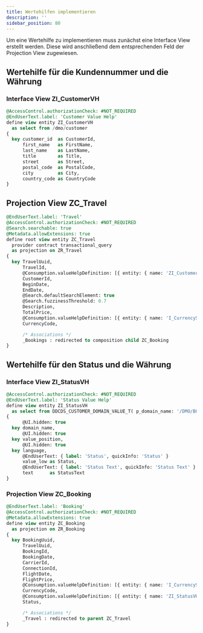 ```yaml
---
title: Wertehilfen implementieren
description: ''
sidebar_position: 80
---
```


Um eine Wertehilfe zu implementieren muss zunächst eine Interface View erstellt werden. Diese wird anschließend dem entsprechenden Feld der Projection View zugewiesen.

## Wertehilfe für die Kundennummer und die Währung
### Interface View ZI_CustomerVH
```sql
@AccessControl.authorizationCheck: #NOT_REQUIRED
@EndUserText.label: 'Customer Value Help'
define view entity ZI_CustomerVH
  as select from /dmo/customer
{
  key customer_id  as CustomerId,
      first_name   as FirstName,
      last_name    as LastName,
      title        as Title,
      street       as Street,
      postal_code  as PostalCode,
      city         as City,
      country_code as CountryCode
}
```

## Projection View ZC_Travel
```sql
@EndUserText.label: 'Travel'
@AccessControl.authorizationCheck: #NOT_REQUIRED
@Search.searchable: true
@Metadata.allowExtensions: true
define root view entity ZC_Travel
  provider contract transactional_query
  as projection on ZR_Travel
{
  key TravelUuid,
      TravelId,
      @Consumption.valueHelpDefinition: [{ entity: { name: 'ZI_CustomerVH', element: 'CustomerId' } }]
      CustomerId,
      BeginDate,
      EndDate,
      @Search.defaultSearchElement: true
      @Search.fuzzinessThreshold: 0.7
      Description,
      TotalPrice,
      @Consumption.valueHelpDefinition: [{ entity: { name: 'I_CurrencyStdVH', element: 'Currency' } }]
      CurrencyCode,

      /* Associations */
      _Bookings : redirected to composition child ZC_Booking
}
```

## Wertehilfe für den Status und die Währung
### Interface View ZI_StatusVH
```sql
@AccessControl.authorizationCheck: #NOT_REQUIRED
@EndUserText.label: 'Status Value Help'
define view entity ZI_StatusVH
  as select from DDCDS_CUSTOMER_DOMAIN_VALUE_T( p_domain_name: '/DMO/BOOK_STATUS' )
{
      @UI.hidden: true
  key domain_name,
      @UI.hidden: true
  key value_position,
      @UI.hidden: true
  key language,
      @EndUserText: { label: 'Status', quickInfo: 'Status' }
      value_low as Status,
      @EndUserText: { label: 'Status Text', quickInfo: 'Status Text' }
      text      as StatusText
}
```

### Projection View ZC_Booking
```sql
@EndUserText.label: 'Booking'
@AccessControl.authorizationCheck: #NOT_REQUIRED
@Metadata.allowExtensions: true
define view entity ZC_Booking
  as projection on ZR_Booking
{
  key BookingUuid,
      TravelUuid,
      BookingId,
      BookingDate,
      CarrierId,
      ConnectionId,
      FlightDate,
      FlightPrice,
      @Consumption.valueHelpDefinition: [{ entity: { name: 'I_CurrencyStdVH', element: 'Currency' } }]
      CurrencyCode,
      @Consumption.valueHelpDefinition: [{ entity: { name: 'ZI_StatusVH', element: 'Status' } }]
      Status,

      /* Associations */
      _Travel : redirected to parent ZC_Travel
}
```

